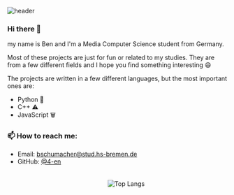 ![header](https://github.com/4-en/4-en/assets/105049118/1f22e492-1493-42fe-b4dc-4b7245570910)
### Hi there 👋
my name is Ben and I'm a Media Computer Science student from Germany.

Most of these projects are just for fun or related to my studies. They are from a few different fields and I hope you find something interesting :smile:

The projects are written in a few different languages, but the most important ones are:
- Python :snake:
- C++ :warning:
- JavaScript :wastebasket:

### 📫 How to reach me:
- Email: [bschumacher@stud.hs-bremen.de](mailto:bschumacher@stud.hs-bremen.de)
- GitHub: [@4-en](https://github.com/4-en)




<div style="display: flex; align-items: center; justify-content: space-around; padding: 20px; width: 100%">
  <img src="https://github-readme-stats.vercel.app/api/top-langs/?username=4-en&count-private=true&layout=donut-vertical&hide=jupyter%20notebook,hlsl)" alt="Top Langs">
</div>



